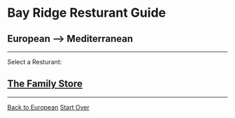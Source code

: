 # Bay Ridge Resturant Guide
## European --> Mediterranean
---
Select a Resturant:
## [The Family Store](https://www.grubhub.com/restaurant/the-family-store-6905-3rd-ave-brooklyn/1024018?=undefined&utm_source=google&utm_medium=cpc&utm_campaign=&utm_term=f%3Aaggregator_serp%3Afeature_id_fprint%3D7863223923697119923&utm_content=acct_id-3075806372%3Acamp_id-14401182435%3Aadgroup_id-130399734670%3Akwd-1129200157818%3Acreative_id-542010176793%3Aext_id-%3Amatchtype_id-%3Anetwork-g%3Adevice-c%3Aloc_interest-%3Aloc_physical-9004345&gclid=EAIaIQobChMIgJCW2bGt9QIVQeztCh0_uwXZEAAYASAAEgLRCvD_BwE)
---
[Back to European](homepage.md)
[Start Over](../home.md)